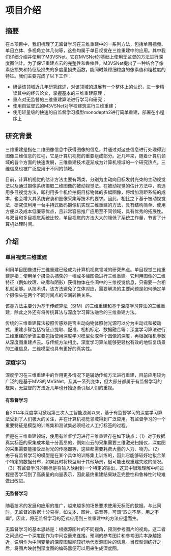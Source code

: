 # 项目介绍

## 摘要

在本项目中，我们梳理了无监督学习在三维重建中的一系列方法，包括单目视频、单目立体、多视角立体几何等，这些均属于单目视觉在三维重建中的应用。其中我们详细介绍并使用了M3VSNet，它在MVSNet的基础上使用无监督的方法进行深度图估计。为了保证重建点云的完整性和鲁棒性，M3VSNet提出了一种结合了像素级损失和特征级损失的多度量损失函数，能同时兼顾细粒度的像素值和粗粒度的特征。我们主要完成了以下工作：

- 研读该领域近几年研究综述，对该领域的进展有一个整体上的认识，进一步精读其中的经典论文，掌握基本的三维重建原理；
- 重点对无监督的三维重建算法进行学习和研究；
- 使用自监督式的M3VSNet对学校建筑进行三维重建；
- 使用轻量级的快速的自监督学习模型monodepth2进行简单重建，部署在小程序上

## 研究背景

三维重建是指在二维图像信息中获得图像的信息，并通过对这些信息进行处理得到图像三维信息的过程，它是计算机视觉的重要组成部分。近几年来，随着计算机领域的各个方面的快速发展，三维重建技术逐渐成为计算机领域的一个研究热点。三维信息也被广泛应用于不同的领域。

目前，计算机视觉的估计方法主要有两类，分别为主动向目标发射光束的主动视觉法以及通过摄像系统摄取二维图像的被动视觉法。在被动视觉的估计方法中，若选用多目视觉方法，即利用多个机位拍摄目标物体的多幅图像，将增加测距系统的成本，也会增大其系统安装和图像采集等技术的要求。因此，相比之下基于被动视觉法，研究仅利用一台手持式数码摄像机实现三维重建的方法，具有结构简单、使用方便以及成本低廉等优点，且非常容易推广应用至不同领域，具有优秀的拓展性。与双目和多目视觉系统比较，单目视觉的方法大大的降低了系统工作量，节省了计算机处理时间。

## 介绍

### 单目视觉三维重建

利用单目图像进行三维重建已经成为计算机视觉领域的研究热点。单目视觉三维重建是指：使用单个摄像头捕获的一幅或多幅图像进行三维重建。它利用图像的二维特征（例如纹理、轮廓和阴影）获得物体在空间中的三维视觉信息，只需要一台相机就足够。从技术讲，该方法避免了立体对应，需要解决的主要问题是如何确定单个摄像头在两个不同时间点的空间转换关系。

该类方法主要分为基于传统算法（SfM）的三维重建和基于深度学习算法的三维重建，除此之外还有将传统算法与深度学习算法融合的三维重建方法。

传统的三维重建算法按照传感器是否主动向物体照射光源可以分为主动式和被动式，重建步骤包括特征点提取、配准、相机标定、数据融合等；深度学习算法进行三维重建的步骤主要包括使用深度学习模型获取单个图像的深度，再根据相机参数从深度图重建点云。与传统方法相比，深度学习算法能够更轻松有效的地恢复场景的三维信息，三维模型也具有更好的真实性。

### 深度学习

深度学习在三维重建中的作用更多情况下是辅助传统方法进行重建，目前应用较为广泛的是基于MVS的MVSNet，及其一系列变体，但大部分都属于有监督学习的框架，无监督的方法近几年也开始逐渐引起人们的重视。

#### 有监督学习

自2014年深度学习掀起第三次人工智能浪潮以来，基于有监督学习的深度学习算法受到了人们极大的关注，并在计算机视觉领域得到广泛应用。有监督学习的一个重要特征是模型的训练集和测试集必须经过人工打标签的过程。

但是在三维重建领域，使用有监督学习进行三维重建存在如下缺点：（1）对于数据真实标签的采集成本是十分高昂的，例如点云的采集需要三维激光扫描仪，深度图的采集需要能接受反射光的传感器等，这些都需要耗费大量的人力、物力。（2）由于有监督学习的模型是在某个具体的训练集上训练的，因此它能够较好地拟合某个特定的数据分布，如果此时将模型用于其他场景，很可能出现重建失败的情况。（3）有监督学习的目标是将输入映射到一个特定的输出，这其中很难理解中间过程是否学习到了高质量的向量表示，因此最终重建结果缺乏完整性和鲁棒性时较难做出改进。

#### 无监督学习

随着技术的发展和应用的推广，越来越多的场景要求使用无标签的数据。与此同时，无监督的数据十分易得，如文本、图片、语音等，可谓“取之不尽，用之不竭”。因此，将无监督学习的范式应用到三维重建中的方法应运而生。

无监督学习的基本思路是：根据源图片的不同视角，预测参考图片的视角。这二者之间通过一个深度图作为中间变量来连接。预测的参考图片和参考图片本身越接近，说明作为中间变量的深度图越能较好地代表源图片的信息。当模型训练好之后，将图片映射到深度图的编码器便可以用来生成深度图。